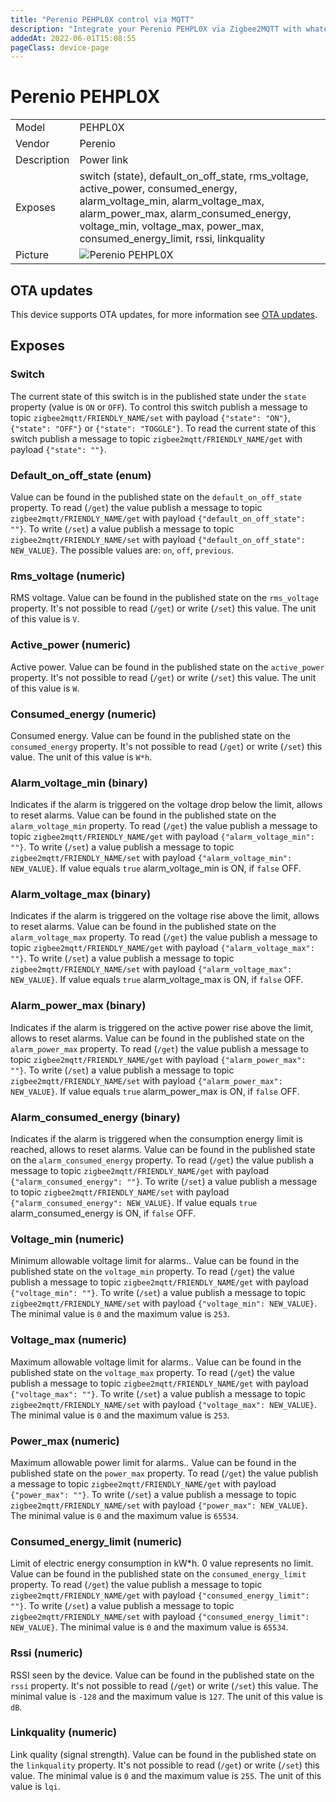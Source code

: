 ```yaml
---
title: "Perenio PEHPL0X control via MQTT"
description: "Integrate your Perenio PEHPL0X via Zigbee2MQTT with whatever smart home infrastructure you are using without the vendor's bridge or gateway."
addedAt: 2022-06-01T15:08:55
pageClass: device-page
---
```


<!-- !!!! -->
<!-- ATTENTION: This file is auto-generated through docgen! -->
<!-- You can only edit the "Notes"-Section between the two comment lines "Notes BEGIN" and "Notes END". -->
<!-- Do not use h1 or h2 heading within "## Notes"-Section. -->
<!-- !!!! -->

# Perenio PEHPL0X

|     |     |
|-----|-----|
| Model | PEHPL0X  |
| Vendor  | Perenio  |
| Description | Power link |
| Exposes | switch (state), default_on_off_state, rms_voltage, active_power, consumed_energy, alarm_voltage_min, alarm_voltage_max, alarm_power_max, alarm_consumed_energy, voltage_min, voltage_max, power_max, consumed_energy_limit, rssi, linkquality |
| Picture | ![Perenio PEHPL0X](https://www.zigbee2mqtt.io/images/devices/PEHPL0X.jpg) |


<!-- Notes BEGIN: You can edit here. Add "## Notes" headline if not already present. -->


<!-- Notes END: Do not edit below this line -->

## OTA updates
This device supports OTA updates, for more information see [OTA updates](../guide/usage/ota_updates.md).



## Exposes

### Switch 
The current state of this switch is in the published state under the `state` property (value is `ON` or `OFF`).
To control this switch publish a message to topic `zigbee2mqtt/FRIENDLY_NAME/set` with payload `{"state": "ON"}`, `{"state": "OFF"}` or `{"state": "TOGGLE"}`.
To read the current state of this switch publish a message to topic `zigbee2mqtt/FRIENDLY_NAME/get` with payload `{"state": ""}`.

### Default_on_off_state (enum)
Value can be found in the published state on the `default_on_off_state` property.
To read (`/get`) the value publish a message to topic `zigbee2mqtt/FRIENDLY_NAME/get` with payload `{"default_on_off_state": ""}`.
To write (`/set`) a value publish a message to topic `zigbee2mqtt/FRIENDLY_NAME/set` with payload `{"default_on_off_state": NEW_VALUE}`.
The possible values are: `on`, `off`, `previous`.

### Rms_voltage (numeric)
RMS voltage.
Value can be found in the published state on the `rms_voltage` property.
It's not possible to read (`/get`) or write (`/set`) this value.
The unit of this value is `V`.

### Active_power (numeric)
Active power.
Value can be found in the published state on the `active_power` property.
It's not possible to read (`/get`) or write (`/set`) this value.
The unit of this value is `W`.

### Consumed_energy (numeric)
Consumed energy.
Value can be found in the published state on the `consumed_energy` property.
It's not possible to read (`/get`) or write (`/set`) this value.
The unit of this value is `W*h`.

### Alarm_voltage_min (binary)
Indicates if the alarm is triggered on the voltage drop below the limit, allows to reset alarms.
Value can be found in the published state on the `alarm_voltage_min` property.
To read (`/get`) the value publish a message to topic `zigbee2mqtt/FRIENDLY_NAME/get` with payload `{"alarm_voltage_min": ""}`.
To write (`/set`) a value publish a message to topic `zigbee2mqtt/FRIENDLY_NAME/set` with payload `{"alarm_voltage_min": NEW_VALUE}`.
If value equals `true` alarm_voltage_min is ON, if `false` OFF.

### Alarm_voltage_max (binary)
Indicates if the alarm is triggered on the voltage rise above the limit, allows to reset alarms.
Value can be found in the published state on the `alarm_voltage_max` property.
To read (`/get`) the value publish a message to topic `zigbee2mqtt/FRIENDLY_NAME/get` with payload `{"alarm_voltage_max": ""}`.
To write (`/set`) a value publish a message to topic `zigbee2mqtt/FRIENDLY_NAME/set` with payload `{"alarm_voltage_max": NEW_VALUE}`.
If value equals `true` alarm_voltage_max is ON, if `false` OFF.

### Alarm_power_max (binary)
Indicates if the alarm is triggered on the active power rise above the limit, allows to reset alarms.
Value can be found in the published state on the `alarm_power_max` property.
To read (`/get`) the value publish a message to topic `zigbee2mqtt/FRIENDLY_NAME/get` with payload `{"alarm_power_max": ""}`.
To write (`/set`) a value publish a message to topic `zigbee2mqtt/FRIENDLY_NAME/set` with payload `{"alarm_power_max": NEW_VALUE}`.
If value equals `true` alarm_power_max is ON, if `false` OFF.

### Alarm_consumed_energy (binary)
Indicates if the alarm is triggered when the consumption energy limit is reached, allows to reset alarms.
Value can be found in the published state on the `alarm_consumed_energy` property.
To read (`/get`) the value publish a message to topic `zigbee2mqtt/FRIENDLY_NAME/get` with payload `{"alarm_consumed_energy": ""}`.
To write (`/set`) a value publish a message to topic `zigbee2mqtt/FRIENDLY_NAME/set` with payload `{"alarm_consumed_energy": NEW_VALUE}`.
If value equals `true` alarm_consumed_energy is ON, if `false` OFF.

### Voltage_min (numeric)
Minimum allowable voltage limit for alarms..
Value can be found in the published state on the `voltage_min` property.
To read (`/get`) the value publish a message to topic `zigbee2mqtt/FRIENDLY_NAME/get` with payload `{"voltage_min": ""}`.
To write (`/set`) a value publish a message to topic `zigbee2mqtt/FRIENDLY_NAME/set` with payload `{"voltage_min": NEW_VALUE}`.
The minimal value is `0` and the maximum value is `253`.

### Voltage_max (numeric)
Maximum allowable voltage limit for alarms..
Value can be found in the published state on the `voltage_max` property.
To read (`/get`) the value publish a message to topic `zigbee2mqtt/FRIENDLY_NAME/get` with payload `{"voltage_max": ""}`.
To write (`/set`) a value publish a message to topic `zigbee2mqtt/FRIENDLY_NAME/set` with payload `{"voltage_max": NEW_VALUE}`.
The minimal value is `0` and the maximum value is `253`.

### Power_max (numeric)
Maximum allowable power limit for alarms..
Value can be found in the published state on the `power_max` property.
To read (`/get`) the value publish a message to topic `zigbee2mqtt/FRIENDLY_NAME/get` with payload `{"power_max": ""}`.
To write (`/set`) a value publish a message to topic `zigbee2mqtt/FRIENDLY_NAME/set` with payload `{"power_max": NEW_VALUE}`.
The minimal value is `0` and the maximum value is `65534`.

### Consumed_energy_limit (numeric)
Limit of electric energy consumption in kW*h. 0 value represents no limit.
Value can be found in the published state on the `consumed_energy_limit` property.
To read (`/get`) the value publish a message to topic `zigbee2mqtt/FRIENDLY_NAME/get` with payload `{"consumed_energy_limit": ""}`.
To write (`/set`) a value publish a message to topic `zigbee2mqtt/FRIENDLY_NAME/set` with payload `{"consumed_energy_limit": NEW_VALUE}`.
The minimal value is `0` and the maximum value is `65534`.

### Rssi (numeric)
RSSI seen by the device.
Value can be found in the published state on the `rssi` property.
It's not possible to read (`/get`) or write (`/set`) this value.
The minimal value is `-128` and the maximum value is `127`.
The unit of this value is `dB`.

### Linkquality (numeric)
Link quality (signal strength).
Value can be found in the published state on the `linkquality` property.
It's not possible to read (`/get`) or write (`/set`) this value.
The minimal value is `0` and the maximum value is `255`.
The unit of this value is `lqi`.

